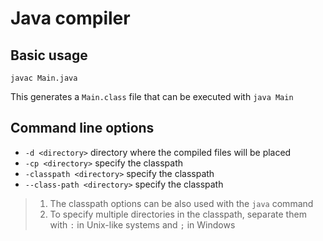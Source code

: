 # Java compiler

## Basic usage

``` shell
javac Main.java
```

This generates a `Main.class` file that can be executed with `java Main`

## Command line options

- `-d <directory>` directory where the compiled files will be placed
- `-cp <directory>` specify the classpath
- `-classpath <directory>` specify the classpath
- `--class-path <directory>` specify the classpath

> 1. The classpath options can be also used with the `java` command
> 2. To specify multiple directories in the classpath, separate them with `:` in Unix-like systems and `;` in Windows
